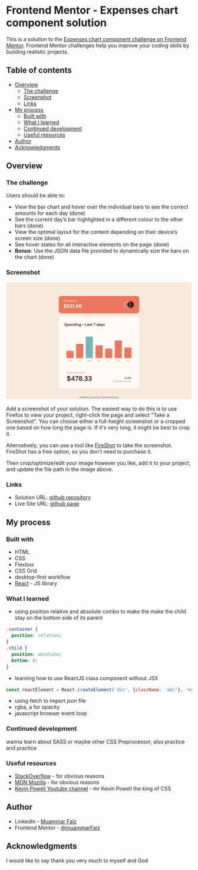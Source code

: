 # Frontend Mentor - Expenses chart component solution

This is a solution to the [Expenses chart component challenge on Frontend Mentor](https://www.frontendmentor.io/challenges/expenses-chart-component-e7yJBUdjwt). Frontend Mentor challenges help you improve your coding skills by building realistic projects. 

## Table of contents

- [Overview](#overview)
  - [The challenge](#the-challenge)
  - [Screenshot](#screenshot)
  - [Links](#links)
- [My process](#my-process)
  - [Built with](#built-with)
  - [What I learned](#what-i-learned)
  - [Continued development](#continued-development)
  - [Useful resources](#useful-resources)
- [Author](#author)
- [Acknowledgments](#acknowledgments)

## Overview

### The challenge

Users should be able to:

- View the bar chart and hover over the individual bars to see the correct amounts for each day (done)
- See the current day’s bar highlighted in a different colour to the other bars (done)
- View the optimal layout for the content depending on their device’s screen size (done)
- See hover states for all interactive elements on the page (done)
- **Bonus**: Use the JSON data file provided to dynamically size the bars on the chart (done)

### Screenshot

![desktop version screenshot](./desktopSS.png)

Add a screenshot of your solution. The easiest way to do this is to use Firefox to view your project, right-click the page and select "Take a Screenshot". You can choose either a full-height screenshot or a cropped one based on how long the page is. If it's very long, it might be best to crop it.

Alternatively, you can use a tool like [FireShot](https://getfireshot.com/) to take the screenshot. FireShot has a free option, so you don't need to purchase it. 

Then crop/optimize/edit your image however you like, add it to your project, and update the file path in the image above.

### Links

- Solution URL: [github repository](https://github.com/muammarFaiz/frontendmentor-expensesChartComp)
- Live Site URL: [github page](https://muammarfaiz.github.io/frontendmentor-expensesChartComp/)

## My process

### Built with

- HTML
- CSS
- Flexbox
- CSS Grid
- desktop-first workflow
- [React](https://reactjs.org/) - JS library

### What I learned

- using position relative and absolute combo to make the make the child stay on the bottom side of its parent
```css
.container {
  position: relative;
}
.child {
  position: absolute;
  bottom: 0;
}
```
- learning how to use ReactJS class component without JSX
```js
const reactElement = React.createElement('div', {className: 'abc'}, 'my div')
```
- using fetch to import json file
- rgba, a for opacity
- javascript browser event loop

### Continued development

wanna learn about SASS or maybe other CSS Preprocessor, also practice and practice

### Useful resources

- [StackOverflow](https://stackoverflow.com/) - for obvious reasons
- [MDN Mozilla](https://developer.mozilla.org/en-US/) - for obvious reasons
- [Kevin Powell Youtube channel](https://www.youtube.com/kepowob) - mr Kevin Powell the king of CSS


## Author

- LinkedIn - [Muammar Faiz](https://www.linkedin.com/in/muammar-faiz-99758a227/)
- Frontend Mentor - [@muammarFaiz](https://www.frontendmentor.io/profile/muammarFaiz)

## Acknowledgments

I would like to say thank you very much to myself and God

